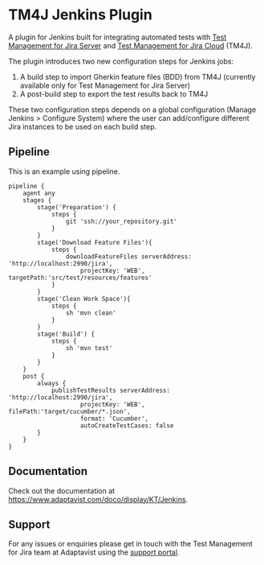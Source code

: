 # TM4J Jenkins Plugin

A plugin for Jenkins built for integrating automated tests with [Test Management for Jira Server](https://marketplace.atlassian.com/apps/1213259/test-management-for-jira?hosting=server&tab=overview) and [Test Management for Jira Cloud](https://marketplace.atlassian.com/apps/1213259/tm4j-test-management-for-jira?tab=overview&hosting=cloud) (TM4J).  

The plugin introduces two new configuration steps for Jenkins jobs:
1) A build step to import Gherkin feature files (BDD) from TM4J (currently available only for Test Management for Jira Server)
1) A post-build step to export the test results back to TM4J

These two configuration steps depends on a global configuration (Manage Jenkins > Configure System)
where the user can add/configure different Jira instances to be used on each build step.

## Pipeline

This is an example using pipeline.

``` 
pipeline {
    agent any
    stages {
        stage('Preparation') {
            steps {
                git 'ssh://your_repository.git'
            }
        }
        stage('Download Feature Files'){
            steps {
                downloadFeatureFiles serverAddress: 'http://localhost:2990/jira', 
                    projectKey: 'WEB', targetPath:'src/test/resources/features'
            }
        }
        stage('Clean Work Space'){
            steps {
                sh 'mvn clean'
            }
        }
        stage('Build') {
            steps {
                sh 'mvn test'
            }
        }
    }
    post {
        always {
            publishTestResults serverAddress: 'http://localhost:2990/jira', 
                    projectKey: 'WEB', filePath:'target/cucumber/*.json', 
                    format: 'Cucumber', 
                    autoCreateTestCases: false
        }
    }
}

```

## Documentation

Check out the documentation at https://www.adaptavist.com/doco/display/KT/Jenkins.

## Support

For any issues or enquiries please get in touch with the Test Management for Jira team at Adaptavist using the [support portal](https://productsupport.adaptavist.com/servicedesk/customer/portal/27).
